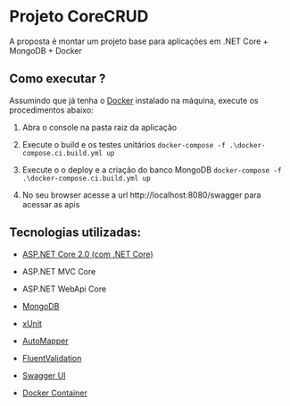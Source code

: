 # Projeto CoreCRUD

A proposta é montar um projeto base para aplicações em .NET Core + MongoDB + Docker 

## Como executar ?

Assumindo que já tenha o [Docker](https://www.docker.com) instalado na máquina, execute os procedimentos abaixo:

1. Abra o console na pasta raiz da aplicação

2. Execute o build e os testes unitários ```docker-compose -f .\docker-compose.ci.build.yml up```

3. Execute o o deploy e a criação do banco MongoDB ```docker-compose -f .\docker-compose.ci.build.yml up```

4. No seu browser acesse a url http://localhost:8080/swagger para acessar as apis


## Tecnologias utilizadas:

- [ASP.NET Core 2.0 (com .NET Core)](https://www.microsoft.com/net/core)
 - ASP.NET MVC Core 
 - ASP.NET WebApi Core

- [MongoDB](https://www.mongodb.com/)
- [xUnit](https://xunit.github.io/)
- [AutoMapper](http://automapper.org/)
- [FluentValidation](https://github.com/JeremySkinner/FluentValidation)
- [Swagger UI](https://swagger.io/swagger-ui/)
- [Docker Container](https://www.docker.com/)


